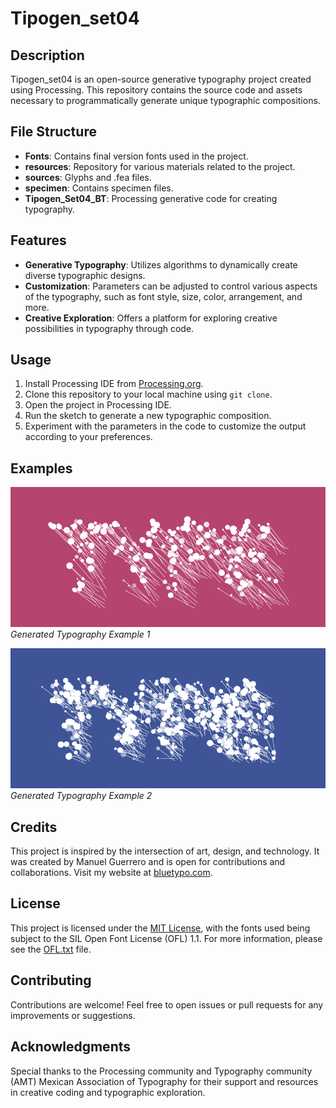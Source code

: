 # Tipogen_set04

## Description

Tipogen_set04 is an open-source generative typography project created using Processing. This repository contains the source code and assets necessary to programmatically generate unique typographic compositions.

## File Structure

- **Fonts**: Contains final version fonts used in the project.
- **resources**: Repository for various materials related to the project.
- **sources**: Glyphs and .fea files.
- **specimen**: Contains specimen files.
- **Tipogen_Set04_BT**: Processing generative code for creating typography.

## Features

- **Generative Typography**: Utilizes algorithms to dynamically create diverse typographic designs.
- **Customization**: Parameters can be adjusted to control various aspects of the typography, such as font style, size, color, arrangement, and more.
- **Creative Exploration**: Offers a platform for exploring creative possibilities in typography through code.

## Usage

1. Install Processing IDE from [Processing.org](https://processing.org/download/).
2. Clone this repository to your local machine using `git clone`.
3. Open the project in Processing IDE.
4. Run the sketch to generate a new typographic composition.
5. Experiment with the parameters in the code to customize the output according to your preferences.

## Examples

![Example 1](./resources/example1.gif)
*Generated Typography Example 1*

![Example 2](./resources/example2.gif)
*Generated Typography Example 2*

## Credits

This project is inspired by the intersection of art, design, and technology. It was created by Manuel Guerrero and is open for contributions and collaborations. Visit my website at [bluetypo.com](https://bluetypo.com).

## License

This project is licensed under the [MIT License](LICENSE), with the fonts used being subject to the SIL Open Font License (OFL) 1.1. For more information, please see the [OFL.txt](OFL.txt) file.

## Contributing

Contributions are welcome! Feel free to open issues or pull requests for any improvements or suggestions.

## Acknowledgments

Special thanks to the Processing community and Typography community (AMT) Mexican Association of Typography for their support and resources in creative coding and typographic exploration.
